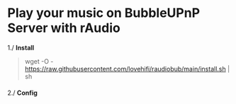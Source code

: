 
# Play your music on BubbleUPnP Server with rAudio

1./ **Install**
> wget -O - https://raw.githubusercontent.com/lovehifi/raudiobub/main/install.sh | sh 
> 
> 
> 
> 
> 
> 
####
####
2./ **Config**
>
> 
>
> 
>
>

